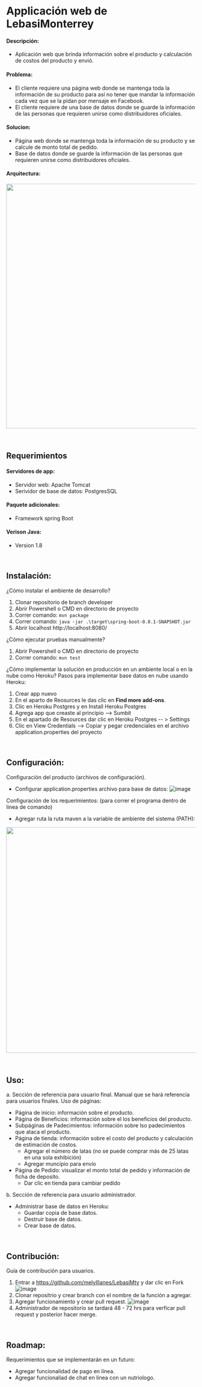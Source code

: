 # Applicación web de LebasiMonterrey

#### Descripción: 
- Aplicación web que brinda información sobre el producto y calculación de costos del producto y envió.

#### Problema: 
- El cliente requiere una página web donde se mantenga toda la información de su producto para así no tener que mandar la información cada vez que se la pidan por mensaje en Facebook.
-	El cliente requiere de una base de datos donde se guarde la información de las personas que requieren unirse como distribuidores oficiales.

#### Solucion:
- Página web donde se mantenga toda la información de su producto y se calcule de monto total de pedido.
- Base de datos donde se guarde la información de las personas que requieren unirse como distribuidores oficiales.

#### Arquitectura:
<img src="https://user-images.githubusercontent.com/43546733/144799027-7467fb49-f192-4727-96e9-569b8ba106df.png" width="650">
 
&nbsp;
## Requerimientos

#### Servidores de app:
- Servidor web: Apache Tomcat
- Serividor de base de datos: PostgresSQL

#### Paquete adicionales:
- Framework spring Boot

#### Verison Java:
- Version 1.8

&nbsp;
## Instalación:
¿Cómo instalar el ambiente de desarrollo?

1. Clonar repositorio de branch developer
2. Abrir Powershell o CMD en directorio de proyecto
3. Correr comando: `mvn package`
4. Correr comando: `java -jar .\target\spring-boot-0.0.1-SNAPSHOT.jar`
5. Abrir localhost http://localhost:8080/


¿Cómo ejecutar pruebas manualmente?

1. Abrir Powershell o CMD en directorio de proyecto
2. Correr comando: `mvn test`


¿Cómo implementar la solución en producción en un ambiente local o en la nube como Heroku?
Pasos para implementar base datos en nube usando Heroku:
1. Crear app nuevo
2. En el aparto de Reosurces le das clic en <strong>Find more add-ons</strong>.
3. Clic en Heroku Postgres y en Install Heroku Postgres
4. Agrega app que creaste al principio --> Sumbit
5. En el apartado de Resources dar clic en Heroku Postgres -- > Settings 
6. Clic en View Credentials --> Copiar y pegar credenciales en el archivo application.properties del proyecto

&nbsp;
## Configuración:
Configuración del producto (archivos de configuración).
- Configurar application.properties archivo para base de datos:
![image](https://user-images.githubusercontent.com/43546733/144938485-38e73d10-e05b-4526-ae84-c68c9a2791d2.png)

 
 Configuración de los requerimientos: (para correr el programa dentro de linea de comando)
 - Agregar ruta la ruta maven a la variable de ambiente del sistema (PATH):
 <img src="https://user-images.githubusercontent.com/43546733/144938158-cd6bea25-d5f9-47a4-a76f-4b104880d9d5.png" width="600">
 
 &nbsp;
## Uso:

a.	Sección de referencia para usuario final. Manual que se hará referencia para usuarios finales.
Uso de páginas:
- Página de inicio: información sobre el producto.
- Página de Beneficios: información sobre el los beneficios del producto.
- Subpáginas de Padecimientos:  información sobre lso padecimientos que ataca el producto.
- Página de tienda: información sobre el costo del producto y calculación de estimación de costos.
  - Agregar el número de latas (no se puede comprar más de 25 latas en una sola exhibición)
  - Agregar muncipio para envío
- Página de Pedido: visualizar el monto total de pedido y información de ficha de deposito.
  - Dar clic en tienda para cambiar pedido


b.	Sección de referencia para usuario administrador.
- Administrar base de datos en Heroku:
  - Guardar copia de base datos.
  - Destruir base de datos.
  - Crear base de datos.  

 
 &nbsp;
## Contribución:
Guía de contribución para usuarios.
1.  Entrar a https://github.com/melylllanes/LebasiMty y dar clic en Fork
    ![image](https://user-images.githubusercontent.com/43546733/144940254-0fe4764c-349f-45c6-9904-2928c73f399c.png)
2. Clonar repositrio y crear branch con el nombre de la función a agregar.
3. Agregar funcionamiento y crear pull request.
![image](https://user-images.githubusercontent.com/43546733/144945443-880504c6-f798-462a-b41f-69ffa4abd00c.png)
4. Administrador de repositorio se tardará 48 - 72 hrs para verficar pull request y posterior hacer merge.
 
 &nbsp;
## Roadmap:
Requerimientos que se implementarán en un futuro:
- Agregar funcionalidad de pago en línea.
- Agregar funcionaliad de chat en línea con un nutriologo.




